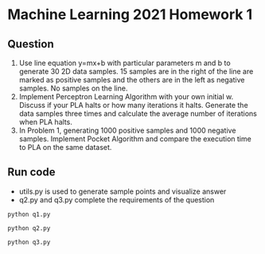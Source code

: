 # Machine Learning 2021 Homework 1

## Question
1. Use line equation y=mx+b with particular parameters m and b to generate 30 2D data samples. 15 samples are in the right of the line are marked as positive samples and the others are in the left as negative samples. No samples on the line.
2. Implement Perceptron Learning Algorithm with your own initial w. Discuss if your PLA halts or how many iterations it halts. Generate the data samples three times and calculate the average number of iterations when PLA halts.
3. In Problem 1, generating 1000 positive samples and 1000 negative samples. Implement Pocket Algorithm and compare the execution time to PLA on the same dataset.

## Run code
- utils.py is used to generate sample points and visualize answer
- q2.py and q3.py complete the requirements of the question

```
python q1.py
```
```
python q2.py
```
```
python q3.py
```

